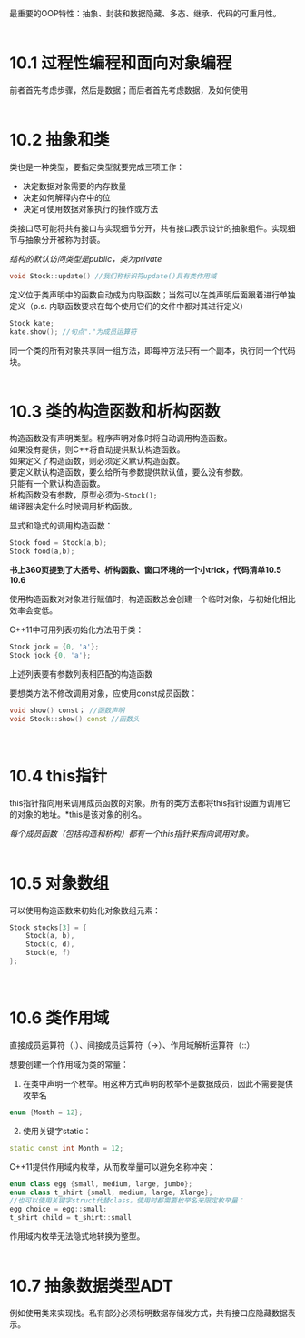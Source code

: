 最重要的OOP特性：抽象、封装和数据隐藏、多态、继承、代码的可重用性。<br><br>
# 10.1 过程性编程和面向对象编程
前者首先考虑步骤，然后是数据；而后者首先考虑数据，及如何使用<br><br>
# 10.2 抽象和类
类也是一种类型，要指定类型就要完成三项工作：
- 决定数据对象需要的内存数量
- 决定如何解释内存中的位
- 决定可使用数据对象执行的操作或方法

类接口尽可能将共有接口与实现细节分开，共有接口表示设计的抽象组件。实现细节与抽象分开被称为封装。

*结构的默认访问类型是public，类为private*

```c++
void Stock::update() //我们称标识符update()具有类作用域
```

定义位于类声明中的函数自动成为内联函数；当然可以在类声明后面跟着进行单独定义（p.s. 内联函数要求在每个使用它们的文件中都对其进行定义）

```c++
Stock kate;
kate.show(); //句点"."为成员运算符
```

同一个类的所有对象共享同一组方法，即每种方法只有一个副本，执行同一个代码块。<br><br>
# 10.3 类的构造函数和析构函数
构造函数没有声明类型。程序声明对象时将自动调用构造函数。  
如果没有提供，则C++将自动提供默认构造函数。  
如果定义了构造函数，则必须定义默认构造函数。  
要定义默认构造函数，要么给所有参数提供默认值，要么没有参数。  
只能有一个默认构造函数。  
析构函数没有参数，原型必须为```~Stock();```   
编译器决定什么时候调用析构函数。

显式和隐式的调用构造函数：
```c++
Stock food = Stock(a,b);
Stock food(a,b);
```

**书上360页提到了大括号、析构函数、窗口环境的一个小trick，代码清单10.5 10.6**

使用构造函数对对象进行赋值时，构造函数总会创建一个临时对象，与初始化相比效率会变低。

C++11中可用列表初始化方法用于类：
```c++
Stock jock = {0, 'a'};
Stock jock {0, 'a'};
```
上述列表要有参数列表相匹配的构造函数

要想类方法不修改调用对象，应使用const成员函数：
```c++
void show() const； //函数声明
void Stock::show() const //函数头
```
<br>

# 10.4 this指针
this指针指向用来调用成员函数的对象。所有的类方法都将this指针设置为调用它的对象的地址。*this是该对象的别名。

*每个成员函数（包括构造和析构）都有一个this指针来指向调用对象。*
<br><br>

# 10.5 对象数组
可以使用构造函数来初始化对象数组元素：
```c++
Stock stocks[3] = {
    Stock(a, b),
    Stock(c, d),
    Stock(e, f)
};
```
<br>

# 10.6 类作用域
直接成员运算符（.）、间接成员运算符（->）、作用域解析运算符（::）

想要创建一个作用域为类的常量：  
1. 在类中声明一个枚举。用这种方式声明的枚举不是数据成员，因此不需要提供枚举名
```c++
enum {Month = 12};
```
2. 使用关键字static：  
```c++
static const int Month = 12;
```

C++11提供作用域内枚举，从而枚举量可以避免名称冲突：
```c++
enum class egg {small, medium, large, jumbo};
enum class t_shirt {small, medium, large, Xlarge};
//也可以使用关键字struct代替class。使用时都需要枚举名来限定枚举量：
egg choice = egg::small;
t_shirt child = t_shirt::small
```
作用域内枚举无法隐式地转换为整型。
<br><br>

# 10.7 抽象数据类型ADT
例如使用类来实现栈。私有部分必须标明数据存储发方式，共有接口应隐藏数据表示。
